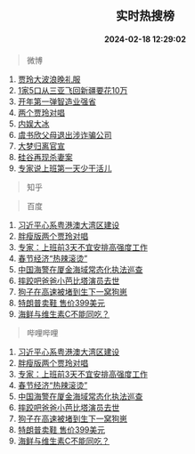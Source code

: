 <div align="center"><h2>实时热搜榜</h2><h4>2024-02-18 12:29:02</h4></div>

> 微博  

1. [贾玲大波浪晚礼服](https://s.weibo.com/weibo?q=%23%E8%B4%BE%E7%8E%B2%E5%A4%A7%E6%B3%A2%E6%B5%AA%E6%99%9A%E7%A4%BC%E6%9C%8D%23&t=31&band_rank=1&Refer=top)<br />
2. [1家5口从三亚飞回新疆要花10万](https://s.weibo.com/weibo?q=%231%E5%AE%B65%E5%8F%A3%E4%BB%8E%E4%B8%89%E4%BA%9A%E9%A3%9E%E5%9B%9E%E6%96%B0%E7%96%86%E8%A6%81%E8%8A%B110%E4%B8%87%23&t=31&band_rank=2&Refer=top)<br />
3. [开年第一弹智造业强省](https://s.weibo.com/weibo?q=%23%E5%BC%80%E5%B9%B4%E7%AC%AC%E4%B8%80%E5%BC%B9%E6%99%BA%E9%80%A0%E4%B8%9A%E5%BC%BA%E7%9C%81%23&t=31&band_rank=3&Refer=top)<br />
4. [两个贾玲对唱](https://s.weibo.com/weibo?q=%E4%B8%A4%E4%B8%AA%E8%B4%BE%E7%8E%B2%E5%AF%B9%E5%94%B1&t=31&band_rank=4&Refer=top)<br />
5. [内娱大冰](https://s.weibo.com/weibo?q=%23%E5%86%85%E5%A8%B1%E5%A4%A7%E5%86%B0%23&t=31&band_rank=5&Refer=top)<br />
6. [虞书欣父母退出涉诈骗公司](https://s.weibo.com/weibo?q=%23%E8%99%9E%E4%B9%A6%E6%AC%A3%E7%88%B6%E6%AF%8D%E9%80%80%E5%87%BA%E6%B6%89%E8%AF%88%E9%AA%97%E5%85%AC%E5%8F%B8%23&t=31&band_rank=6&Refer=top)<br />
7. [大梦归离官宣](https://s.weibo.com/weibo?q=%23%E5%A4%A7%E6%A2%A6%E5%BD%92%E7%A6%BB%E5%AE%98%E5%AE%A3%23&t=31&band_rank=7&Refer=top)<br />
8. [硅谷再现杀妻案](https://s.weibo.com/weibo?q=%23%E7%A1%85%E8%B0%B7%E5%86%8D%E7%8E%B0%E6%9D%80%E5%A6%BB%E6%A1%88%23&t=31&band_rank=8&Refer=top)<br />
9. [专家说上班第一天少干活儿](https://s.weibo.com/weibo?q=%23%E4%B8%93%E5%AE%B6%E8%AF%B4%E4%B8%8A%E7%8F%AD%E7%AC%AC%E4%B8%80%E5%A4%A9%E5%B0%91%E5%B9%B2%E6%B4%BB%E5%84%BF%23&t=31&band_rank=9&Refer=top)<br />

> 知乎  


> 百度  

1. [习近平心系粤港澳大湾区建设](https://www.baidu.com/s?wd=%E4%B9%A0%E8%BF%91%E5%B9%B3%E5%BF%83%E7%B3%BB%E7%B2%A4%E6%B8%AF%E6%BE%B3%E5%A4%A7%E6%B9%BE%E5%8C%BA%E5%BB%BA%E8%AE%BE&sa=fyb_news&rsv_dl=fyb_news)<br />
2. [胖瘦版两个贾玲对唱](https://www.baidu.com/s?wd=%E8%83%96%E7%98%A6%E7%89%88%E4%B8%A4%E4%B8%AA%E8%B4%BE%E7%8E%B2%E5%AF%B9%E5%94%B1&sa=fyb_news&rsv_dl=fyb_news)<br />
3. [专家：上班前3天不宜安排高强度工作](https://www.baidu.com/s?wd=%E4%B8%93%E5%AE%B6%EF%BC%9A%E4%B8%8A%E7%8F%AD%E5%89%8D3%E5%A4%A9%E4%B8%8D%E5%AE%9C%E5%AE%89%E6%8E%92%E9%AB%98%E5%BC%BA%E5%BA%A6%E5%B7%A5%E4%BD%9C&sa=fyb_news&rsv_dl=fyb_news)<br />
4. [春节经济“热辣滚烫”](https://www.baidu.com/s?wd=%E6%98%A5%E8%8A%82%E7%BB%8F%E6%B5%8E%E2%80%9C%E7%83%AD%E8%BE%A3%E6%BB%9A%E7%83%AB%E2%80%9D&sa=fyb_news&rsv_dl=fyb_news)<br />
5. [中国海警在厦金海域常态化执法巡查](https://www.baidu.com/s?wd=%E4%B8%AD%E5%9B%BD%E6%B5%B7%E8%AD%A6%E5%9C%A8%E5%8E%A6%E9%87%91%E6%B5%B7%E5%9F%9F%E5%B8%B8%E6%80%81%E5%8C%96%E6%89%A7%E6%B3%95%E5%B7%A1%E6%9F%A5&sa=fyb_news&rsv_dl=fyb_news)<br />
6. [摔跤吧爸爸小芭比塔演员去世](https://www.baidu.com/s?wd=%E6%91%94%E8%B7%A4%E5%90%A7%E7%88%B8%E7%88%B8%E5%B0%8F%E8%8A%AD%E6%AF%94%E5%A1%94%E6%BC%94%E5%91%98%E5%8E%BB%E4%B8%96&sa=fyb_news&rsv_dl=fyb_news)<br />
7. [狗子在高速被堵到生下一窝狗崽](https://www.baidu.com/s?wd=%E7%8B%97%E5%AD%90%E5%9C%A8%E9%AB%98%E9%80%9F%E8%A2%AB%E5%A0%B5%E5%88%B0%E7%94%9F%E4%B8%8B%E4%B8%80%E7%AA%9D%E7%8B%97%E5%B4%BD&sa=fyb_news&rsv_dl=fyb_news)<br />
8. [特朗普卖鞋 售价399美元](https://www.baidu.com/s?wd=%E7%89%B9%E6%9C%97%E6%99%AE%E5%8D%96%E9%9E%8B+%E5%94%AE%E4%BB%B7399%E7%BE%8E%E5%85%83&sa=fyb_news&rsv_dl=fyb_news)<br />
9. [海鲜与维生素C不能同吃？](https://www.baidu.com/s?wd=%E6%B5%B7%E9%B2%9C%E4%B8%8E%E7%BB%B4%E7%94%9F%E7%B4%A0C%E4%B8%8D%E8%83%BD%E5%90%8C%E5%90%83%EF%BC%9F&sa=fyb_news&rsv_dl=fyb_news)<br />

> 哔哩哔哩  

1. [习近平心系粤港澳大湾区建设](https://www.baidu.com/s?wd=%E4%B9%A0%E8%BF%91%E5%B9%B3%E5%BF%83%E7%B3%BB%E7%B2%A4%E6%B8%AF%E6%BE%B3%E5%A4%A7%E6%B9%BE%E5%8C%BA%E5%BB%BA%E8%AE%BE&sa=fyb_news&rsv_dl=fyb_news)<br />
2. [胖瘦版两个贾玲对唱](https://www.baidu.com/s?wd=%E8%83%96%E7%98%A6%E7%89%88%E4%B8%A4%E4%B8%AA%E8%B4%BE%E7%8E%B2%E5%AF%B9%E5%94%B1&sa=fyb_news&rsv_dl=fyb_news)<br />
3. [专家：上班前3天不宜安排高强度工作](https://www.baidu.com/s?wd=%E4%B8%93%E5%AE%B6%EF%BC%9A%E4%B8%8A%E7%8F%AD%E5%89%8D3%E5%A4%A9%E4%B8%8D%E5%AE%9C%E5%AE%89%E6%8E%92%E9%AB%98%E5%BC%BA%E5%BA%A6%E5%B7%A5%E4%BD%9C&sa=fyb_news&rsv_dl=fyb_news)<br />
4. [春节经济“热辣滚烫”](https://www.baidu.com/s?wd=%E6%98%A5%E8%8A%82%E7%BB%8F%E6%B5%8E%E2%80%9C%E7%83%AD%E8%BE%A3%E6%BB%9A%E7%83%AB%E2%80%9D&sa=fyb_news&rsv_dl=fyb_news)<br />
5. [中国海警在厦金海域常态化执法巡查](https://www.baidu.com/s?wd=%E4%B8%AD%E5%9B%BD%E6%B5%B7%E8%AD%A6%E5%9C%A8%E5%8E%A6%E9%87%91%E6%B5%B7%E5%9F%9F%E5%B8%B8%E6%80%81%E5%8C%96%E6%89%A7%E6%B3%95%E5%B7%A1%E6%9F%A5&sa=fyb_news&rsv_dl=fyb_news)<br />
6. [摔跤吧爸爸小芭比塔演员去世](https://www.baidu.com/s?wd=%E6%91%94%E8%B7%A4%E5%90%A7%E7%88%B8%E7%88%B8%E5%B0%8F%E8%8A%AD%E6%AF%94%E5%A1%94%E6%BC%94%E5%91%98%E5%8E%BB%E4%B8%96&sa=fyb_news&rsv_dl=fyb_news)<br />
7. [狗子在高速被堵到生下一窝狗崽](https://www.baidu.com/s?wd=%E7%8B%97%E5%AD%90%E5%9C%A8%E9%AB%98%E9%80%9F%E8%A2%AB%E5%A0%B5%E5%88%B0%E7%94%9F%E4%B8%8B%E4%B8%80%E7%AA%9D%E7%8B%97%E5%B4%BD&sa=fyb_news&rsv_dl=fyb_news)<br />
8. [特朗普卖鞋 售价399美元](https://www.baidu.com/s?wd=%E7%89%B9%E6%9C%97%E6%99%AE%E5%8D%96%E9%9E%8B+%E5%94%AE%E4%BB%B7399%E7%BE%8E%E5%85%83&sa=fyb_news&rsv_dl=fyb_news)<br />
9. [海鲜与维生素C不能同吃？](https://www.baidu.com/s?wd=%E6%B5%B7%E9%B2%9C%E4%B8%8E%E7%BB%B4%E7%94%9F%E7%B4%A0C%E4%B8%8D%E8%83%BD%E5%90%8C%E5%90%83%EF%BC%9F&sa=fyb_news&rsv_dl=fyb_news)<br />
